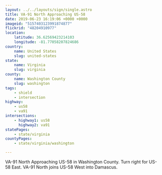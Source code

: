 ```yaml
---
layout: ../../layouts/sign/single.astro
title: VA-91 North Approaching US-58
date: 2019-06-23 16:19:06 +0000 +0000
imageid: "5157403123991874877"
flickrid: "48204910977"
location:
    latitude: 36.62569423214103
    longitude: -81.77058207824686
country:
    name: United States
    slug: united-states
state:
    name: Virginia
    slug: virginia
county:
    name: Washington County
    slug: washington
tags:
    - shield
    - intersection
highway:
    - us58
    - va91
intersections:
    - highway1: us58
      highway2: va91
statePages:
    - state/virginia
countyPages:
    - state/virginia/washington

---
```

VA-91 North Approaching US-58 in Washington County.  Turn right for US-58 East.  VA-91 North joins US-58 West into Damascus.